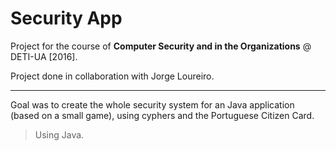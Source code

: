 # Security App

Project for the course of **Computer Security and in the Organizations** @ DETI-UA [2016].

Project done in collaboration with Jorge Loureiro.

***

Goal was to create the whole security system for an Java application (based on a small game), using cyphers and the Portuguese Citizen Card.

> Using Java.
